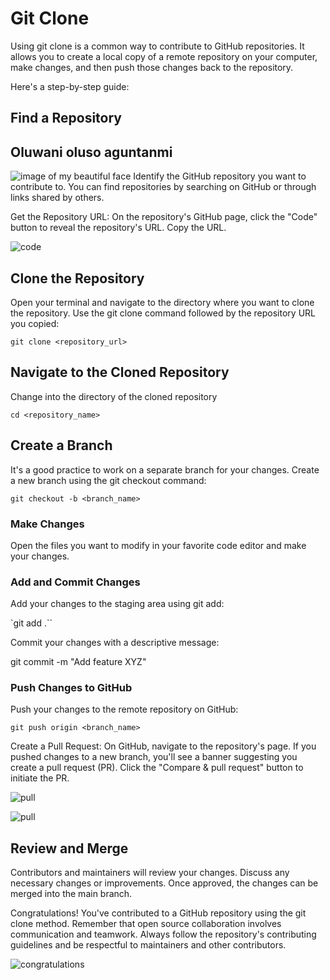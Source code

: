 # Git Clone

Using git clone is a common way to contribute to GitHub repositories. It allows you to create a local copy of a remote repository on your computer, make changes, and then push those changes back to the repository. 

Here's a step-by-step guide:

## Find a Repository
## Oluwani oluso aguntanmi
![image of my beautiful face](./images/new-pull.png)
Identify the GitHub repository you want to contribute to. You can find repositories by searching on GitHub or through links shared by others.

Get the Repository URL:
On the repository's GitHub page, click the "Code" button to reveal the repository's URL. Copy the URL.

![code](./images/code.png)

## Clone the Repository

Open your terminal and navigate to the directory where you want to clone the repository. Use the git clone command followed by the repository URL you copied:

```
git clone <repository_url>

```
## Navigate to the Cloned Repository 

Change into the directory of the cloned repository

```
cd <repository_name>

```
## Create a Branch

It's a good practice to work on a separate branch for your changes. Create a new branch using the git checkout command:

```
git checkout -b <branch_name>

```
### Make Changes

Open the files you want to modify in your favorite code editor and make your changes.

### Add and Commit Changes

Add your changes to the staging area using git add:

`git add .``

Commit your changes with a descriptive message:

git commit -m "Add feature XYZ"

### Push Changes to GitHub

Push your changes to the remote repository on GitHub:

```
git push origin <branch_name>

```

Create a Pull Request:
On GitHub, navigate to the repository's page. If you pushed changes to a new branch, you'll see a banner suggesting you create a pull request (PR). Click the "Compare & pull request" button to initiate the PR.


![pull](./images/pull.png)

![pull](./images/new-pull.png)

## Review and Merge

Contributors and maintainers will review your changes. Discuss any necessary changes or improvements. Once approved, the changes can be merged into the main branch.

Congratulations! You've contributed to a GitHub repository using the git clone method. Remember that open source collaboration involves communication and teamwork. Always follow the repository's contributing guidelines and be respectful to maintainers and other contributors.


![congratulations](https://media.giphy.com/media/BPJmthQ3YRwD6QqcVD/giphy.gif)





